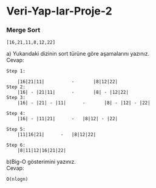 # Veri-Yap-lar-Proje-2

### Merge Sort

```
[16,21,11,8,12,22]
```
a) Yukarıdaki dizinin sort türüne göre aşamalarını yazınız. <br>
Cevap: <br>
```
Step 1:
	
	|16|21|11|     		-    	|8|12|22|
Step 2:
	|16| - |21|11|     	-       |8| - |12|22|
Step 3:
	|16| - |21| - |11|   	-   	|8| - |12| - |22|

Step 4:
	|16| - |11|21|		-	|8|12| - |22|

Step 5:
	|11|16|21|		-	|8|12|22|

Step 6:
	|8|11|12|16|21|22|
```
b)Big-O gösterimini yazınız.<br>
Cevap:<br>
```
O(nlogn)
```
